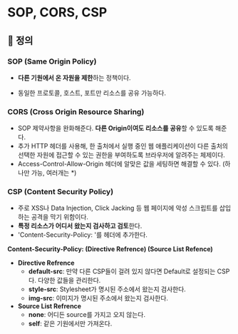 # SOP, CORS, CSP 



## 📌 정의

### SOP (Same Origin Policy)

+ **다른 기원에서 온 자원을 제한**하는 정책이다. 

+ 동일한 프로토콜, 호스트, 포트만 리소스를 공유 가능하다.



### CORS (Cross Origin Resource Sharing)

+ SOP 제약사항을 완화해준다. **다른 Origin이여도 리소스를 공유**할 수 있도록 해준다. 
+ 추가 HTTP 헤더를 사용해, 한 출처에서 실행 중인 웹 애플리케이션이 다른 출처의 선택한 자원에 접근할 수 있는 권한을 부여하도록 브라우저에 알려주는 체제이다. 
+ Access-Control-Allow-Origin 헤더에 알맞은 값을 세팅하면 해결할 수 있다. (하나만 가능, 여러개는  *)



### CSP (Content Security Policy)

+ 주로 XSS나 Data Injection, Click Jacking 등 웹 페이지에 악성 스크립트를 삽입하는 공격을 막기 위함이다.
+ **특정 리소스가 어디서 왔는지 검사하고 검토**한다.
+ 'Content-Security-Policy: '를 헤더에 추가한다. 



**Content-Security-Policy: (Directive Refrence) (Source List Refence)**



+ **Directive Refrence**
  - **default-src**: 만약 다른 CSP들이 걸려 있지 않다면 Default로 설정되는 CSP다.  다양한 값들을 관리한다.
  - **style-src**: Stylesheet가 명시된 주소에서 왔는지 검사한다.
  - **img-src**: 이미지가 명시된 주소에서 왔는지 검사한다.
+ **Source List Refrence**
  - **none**: 어디든 source를 가지고 오지 않는다. 
  - **self**: 같은 기원에서만 가져온다.





